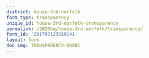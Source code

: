 ```yaml
---
district: house-3rd-norfolk
form_type: transparency
unique_id: house-3rd-norfolk-transparency
permalink: /2020bq/house-3rd-norfolk/transparency/
form_id: '201707123019141'
layout: form
doc_img: TRANSPARENCY-00001
---
```

